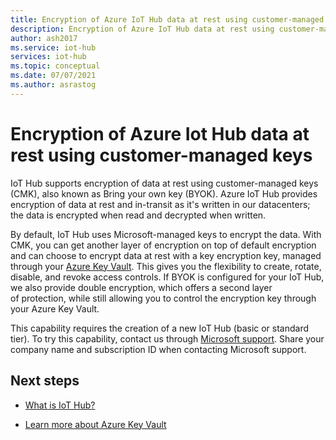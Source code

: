 ```yaml
---
title: Encryption of Azure IoT Hub data at rest using customer-managed keys| Microsoft Docs
description: Encryption of Azure IoT Hub data at rest using customer-managed keys
author: ash2017
ms.service: iot-hub
services: iot-hub
ms.topic: conceptual
ms.date: 07/07/2021
ms.author: asrastog
---
```


# Encryption of Azure Iot Hub data at rest using customer-managed keys

IoT Hub supports encryption of data at rest using customer-managed keys (CMK), also known as Bring your own key (BYOK). Azure IoT Hub provides encryption of data at rest and in-transit as it's written in our datacenters; the data is encrypted when read and decrypted when written. 

By default, IoT Hub uses Microsoft-managed keys to encrypt the data. With CMK, you can get another layer of encryption on top of default encryption and can choose to encrypt data at rest with a key encryption key, managed through your [Azure Key Vault](https://azure.microsoft.com/services/key-vault/). This gives you the flexibility to create, rotate, disable, and revoke access controls. If BYOK is configured for your IoT Hub, we also provide double encryption, which offers a second layer of protection, while still allowing you to control the encryption key through your Azure Key Vault.

This capability requires the creation of a new IoT Hub (basic or standard tier). To try this capability, contact us through [Microsoft support](https://azure.microsoft.com/support/create-ticket/). Share your company name and subscription ID when contacting Microsoft support.

## Next steps

* [What is IoT Hub?](./about-iot-hub.md)

* [Learn more about Azure Key Vault](../key-vault/general/overview.md)
